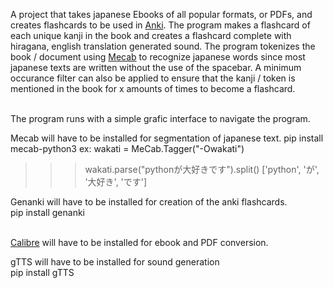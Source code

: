 

A project that takes japanese Ebooks of all popular formats, or PDFs, and creates flashcards to be used in [Anki](https://apps.ankiweb.net/). The program makes a flashcard of each unique kanji in the book and creates a flashcard complete with hiragana, english translation generated sound. The program tokenizes the book / document using [Mecab](https://en.wikipedia.org/wiki/MeCab) to recognize japanese words since most japanese texts are written without the use of the spacebar. A minimum occurance filter can also be applied to ensure that the kanji / token is mentioned in the book for x amounts of times to become a flashcard. 

\
The program runs with a simple grafic interface to navigate the program. 

Mecab will have to be installed for segmentation of japanese text. 
pip install mecab-python3
ex:
wakati = MeCab.Tagger("-Owakati") 
>>> wakati.parse("pythonが大好きです").split()
['python', 'が', '大好き', 'です']

Genanki will have to be installed for creation of the anki flashcards. \
pip install genanki

\
[Calibre](https://calibre-ebook.com/download ) will have to be installed for ebook and PDF conversion.

gTTS will have to be installed for sound generation \
pip install gTTS





